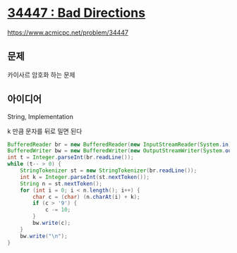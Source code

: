 # [34447 : Bad Directions](https://www.acmicpc.net/problem/34447)
https://www.acmicpc.net/problem/34447

## 문제
카이사르 암호화 하는 문제

## 아이디어
String, Implementation

k 만큼 문자를 뒤로 밀면 된다
```java
BufferedReader br = new BufferedReader(new InputStreamReader(System.in));
BufferedWriter bw = new BufferedWriter(new OutputStreamWriter(System.out));
int t = Integer.parseInt(br.readLine());
while (t-- > 0) {
    StringTokenizer st = new StringTokenizer(br.readLine());
    int k = Integer.parseInt(st.nextToken());
    String n = st.nextToken();
    for (int i = 0; i < n.length(); i++) {
        char c = (char) (n.charAt(i) + k);
        if (c > '9') {
            c -= 10;
        }
        bw.write(c);
    }
    bw.write("\n");
}
```